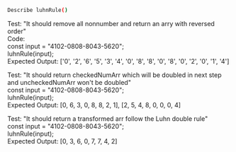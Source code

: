 ```sh
Describe luhnRule()
```
Test: "It should remove all nonnumber and return an arry with reversed order"\
Code:\
const input = "4102-0808-8043-5620";\
luhnRule(input);\
Expected Output: ['0', '2', '6', '5', '3', '4', '0', '8', '8', '0', '8', '0', '2', '0', '1', '4']

Test: "It should return checkedNumArr which will be doubled in next step and uncheckedNumArr won't be doubled"\
const input = "4102-0808-8043-5620";\
luhnRule(input);\
Expected Output: [0, 6, 3, 0, 8, 8, 2, 1], [2, 5, 4, 8, 0, 0, 0, 4]

Test: "It should return a transformed arr follow the Luhn double rule"\
const input = "4102-0808-8043-5620";\
luhnRule(input);\
Expected Output: [0, 3, 6, 0, 7, 7, 4, 2]

